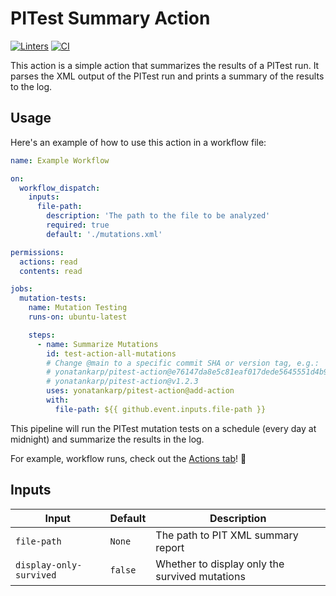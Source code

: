 # PITest Summary Action

[linter-badge]:
  https://github.com/yonatankarp/pitest-summary/actions/workflows/linter.yml/badge.svg
[linter-state]:
  https://github.com/yonatankarp/pitest-summary/actions/workflows/linter.yml
[ci-badge]:
  https://github.com/yonatankarp/pitest-summary/actions/workflows/ci.yml/badge.svg
[ci-state]:
  https://github.com/yonatankarp/pitest-summary/actions/workflows/ci.yml

[![Linters][linter-badge]][linter-state] [![CI][ci-badge]][ci-state]

This action is a simple action that summarizes the results of a PITest run. It
parses the XML output of the PITest run and prints a summary of the results to
the log.

## Usage

Here's an example of how to use this action in a workflow file:

```yaml
name: Example Workflow

on:
  workflow_dispatch:
    inputs:
      file-path:
        description: 'The path to the file to be analyzed'
        required: true
        default: './mutations.xml'

permissions:
  actions: read
  contents: read

jobs:
  mutation-tests:
    name: Mutation Testing
    runs-on: ubuntu-latest

    steps:
      - name: Summarize Mutations
        id: test-action-all-mutations
        # Change @main to a specific commit SHA or version tag, e.g.:
        # yonatankarp/pitest-action@e76147da8e5c81eaf017dede5645551d4b94427b
        # yonatankarp/pitest-action@v1.2.3
        uses: yonatankarp/pitest-action@add-action
        with:
          file-path: ${{ github.event.inputs.file-path }}

```
This pipeline will run the PITest mutation tests on a schedule (every day at
midnight) and summarize the results in the log.

For example, workflow runs, check out the
[Actions tab](https://github.com/yonatankarp/pitest-summary/actions)! 🚀

## Inputs

| Input                   | Default | Description                                    |
|-------------------------|---------|------------------------------------------------|
| `file-path`             | `None`  | The path to PIT XML summary report             |
| `display-only-survived` | `false` | Whether to display only the survived mutations |
